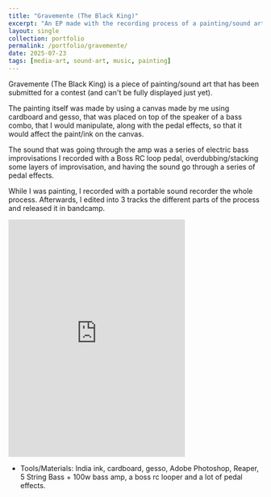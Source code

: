 ```yaml
---
title: "Gravemente (The Black King)"
excerpt: "An EP made with the recording process of a painting/sound art.<br/><img src='/images/gravemente-cover.jpg'>"
layout: single
collection: portfolio
permalink: /portfolio/gravemente/
date: 2025-07-23
tags: [media-art, sound-art, music, painting]
---
```


Gravemente (The Black King) is a piece of painting/sound art that has been submitted for a contest (and can't be fully displayed just yet).

The painting itself was made by using a canvas made by me using cardboard and gesso, that was placed on top of the speaker of a bass combo, that I would manipulate, along with the pedal effects, so that it would affect the paint/ink on the canvas.

The sound that was going through the amp was a series of electric bass improvisations I recorded with a Boss RC loop pedal, overdubbing/stacking some layers of improvisation, and having the sound go through a series of pedal effects.

While I was painting, I recorded with a portable sound recorder the whole process. Afterwards, I edited into 3 tracks the different parts of the process and released it in bandcamp.

<iframe style="border: 0; width: 350px; height: 470px;" src="https://bandcamp.com/EmbeddedPlayer/album=4293055099/size=large/bgcol=ffffff/linkcol=0687f5/tracklist=false/transparent=true/" seamless><a href="https://ragingbass2020.bandcamp.com/album/gravemente-the-black-king">Gravemente (The Black King) by ragingbass2020</a></iframe>

- Tools/Materials: India ink, cardboard, gesso, Adobe Photoshop, Reaper, 5 String Bass + 100w bass amp, a boss rc looper and a lot of pedal effects.
